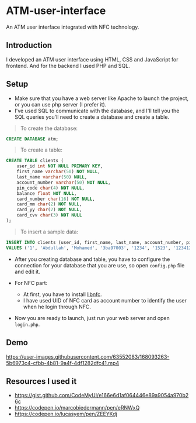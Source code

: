 # ATM-user-interface
An ATM user interface integrated with NFC technology.

## Introduction
I developed an ATM user interface using HTML, CSS and JavaScript for frontend. And for the backend I used PHP and SQL.

## Setup
* Make sure that you have a web server like Apache to launch the project, or you can use php server (I prefer it).
* I've used SQL to communicate with the database, and I'll tell you the SQL queries you'll need to create a database and create a table.

> To create the database:

```sql
CREATE DATABASE atm;
```

> To create a table:

``` sql
CREATE TABLE clients (
    user_id int NOT NULL PRIMARY KEY,
    first_name varchar(50) NOT NULL,
    last_name varchar(50) NULL,
    account_number varchar(50) NOT NULL,
    pin_code char(4) NOT NULL,
    balance float NOT NULL,
    card_number char(16) NOT NULL,
    card_mm char(2) NOT NULL,
    card_yy char(2) NOT NULL,
    card_cvv char(3) NOT NULL
);
```

> To insert a sample data:

```sql
INSERT INTO clients (user_id, first_name, last_name, account_number, pin_code, balance, card_number, card_mm, card_yy, card_cvv)
VALUES ('1', 'Abdullah', 'Mohamed', '3ba97003', '1234', '1523', '1234123412341234', '11', '23', '452');
```

* After you creating database and table, you have to configure the connection for your database that you are use, so open `config.php` file and edit it.

* For NFC part:
  - At first, you have to install [libnfc](https://github.com/nfc-tools/libnfc).
  - I have used UID of NFC card as account number to identify the user when he login through NFC.

* Now you are ready to launch, just run your web server and open `login.php`.

## Demo
https://user-images.githubusercontent.com/63552083/168093263-5b6973c4-cfbb-4b81-9a4f-4df1282dfc41.mp4

## Resources I used it
* https://gist.github.com/CodeMyUI/e166e6d1af064446e89a9054a970b26c
* https://codepen.io/marcobiedermann/pen/eRNWxQ
* https://codepen.io/lucasyem/pen/ZEEYKdj
